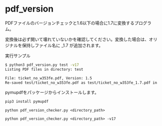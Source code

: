 # pdf_version
PDFファイルのバージョンチェックと1.6以下の場合に1.7に変換するプログラム。

変換後は必ず開いて壊れていないかを確認してください。変換した場合は、オリジナルを保持しファイル名に _1.7 が追加されます。

実行サンプル
```bash
$ python3 pdf_version.py test -v17
Listing PDF files in directory: test

File: ticket_no_w353fe.pdf, Version: 1.5
Re-saved test/ticket_no_w353fe.pdf as test/ticket_no_w353fe_1.7.pdf in PDF 1.7-compatible format.
```

pymupdfをパッケージからインストールします。
```bash
pip3 install pymupdf
```
```バージョン確認
python pdf_version_checker.py <directory_path>
```

``` PDF1.6以下の場合1.7に変換
python pdf_version_checker.py <directory_path> -v17
```
